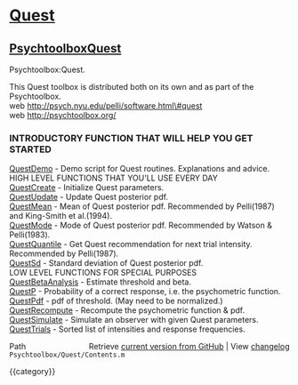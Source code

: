 # [Quest](Quest)
## [Psychtoolbox](Psychtoolbox)[Quest](Quest)

Psychtoolbox:Quest.  
  
This Quest toolbox is distributed both on its own and as part of the Psychtoolbox.  
web http://psych.nyu.edu/pelli/software.html\#quest  
web http://psychtoolbox.org/  
  
### INTRODUCTORY FUNCTION THAT WILL HELP YOU GET STARTED  
 [QuestDemo](QuestDemo)            - Demo script for Quest routines. Explanations and advice.  
HIGH LEVEL FUNCTIONS THAT YOU'LL USE EVERY DAY  
 [QuestCreate](QuestCreate)          - Initialize Quest parameters.  
 [QuestUpdate](QuestUpdate)          - Update Quest posterior pdf.  
 [QuestMean](QuestMean)            - Mean of Quest posterior pdf. Recommended by Pelli(1987) and King-Smith et al.(1994).  
 [QuestMode](QuestMode)            - Mode of Quest posterior pdf. Recommended by Watson & Pelli(1983).  
 [QuestQuantile](QuestQuantile)        - Get Quest recommendation for next trial intensity. Recommended by Pelli(1987).  
 [QuestSd](QuestSd)              - Standard deviation of Quest posterior pdf.  
LOW LEVEL FUNCTIONS FOR SPECIAL PURPOSES  
 [QuestBetaAnalysis](QuestBetaAnalysis)    - Estimate threshold and beta.  
 [QuestP](QuestP)               - Probability of a correct response, i.e. the psychometric function.  
 [QuestPdf](QuestPdf)             - pdf of threshold. (May need to be normalized.)  
 [QuestRecompute](QuestRecompute)       - Recompute the psychometric function & pdf.  
 [QuestSimulate](QuestSimulate)        - Simulate an observer with given Quest parameters.  
 [QuestTrials](QuestTrials)          - Sorted list of intensities and response frequencies.  




<div class="code_header" style="text-align:right;">
  <span style="float:left;">Path&nbsp;&nbsp;</span> <span class="counter">Retrieve <a href=
  "https://raw.github.com/Psychtoolbox-3/Psychtoolbox-3/beta/Psychtoolbox/Quest/Contents.m">current version from GitHub</a> | View <a href=
  "https://github.com/Psychtoolbox-3/Psychtoolbox-3/commits/beta/Psychtoolbox/Quest/Contents.m">changelog</a></span>
</div>
<div class="code">
  <code>Psychtoolbox/Quest/Contents.m</code>
</div>

{{category}}